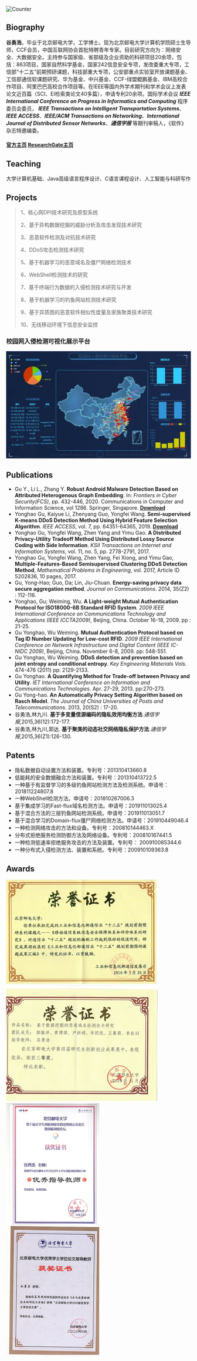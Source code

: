 ![Counter](https://visitor-badge.glitch.me/badge?page_id=gyh-bupt-visitor-badge)
## Biography

**谷勇浩**，毕业于北京邮电大学，工学博士。现为北京邮电大学计算机学院硕士生导师，CCF会员，中国互联网协会首批特聘青年专家。目前研究方向为：网络安全、大数据安全。主持参与国家级、省部级及企业资助的科研项目20余项，包括：863项目，国家自然科学基金，国家242信息安全专项，发改委重大专项，工信部“十二五”前期预研课题，科技部重大专项，公安部重点实验室开放课题基金、工信部通信软课题研究、华为基金、中兴基金、CCF-绿盟鲲鹏基金、IBM高校合作项目、阿里巴巴高校合作项目等。在IEEE等国内外学术期刊和学术会议上发表论文近百篇（SCI、EI检索类论文40多篇），申请专利20余项。国际学术会议 _**IEEE International Conference on Progress in Informatics and Computing**_ 程序委员会委员， _**IEEE Transactions on Intelligent Transportation Systems**_、_**IEEE ACCESS**_、_**IEEE/ACM Transactions on Networking**_、_**International Journal of Distributed Sensor Networks**_、_**通信学报**_ 等期刊审稿人，《软件》杂志特邀编委。

#### [官方主页](https://scs.bupt.edu.cn/info/1106/1779.htm) [ResearchGate主页](https://www.researchgate.net/profile/Yh_Gu)

## Teaching

大学计算机基础、Java高级语言程序设计、C语言课程设计、人工智能与科研写作

## Projects

> 1、核心网DPI技术研究及原型系统
>
> 2、基于异构数据挖掘的威胁分析及攻击发现技术研究
>
> 3、恶意软件检测及对抗技术研究
>
> 4、DDoS攻击检测技术研究
>
> 5、基于机器学习的恶意域名及僵尸网络检测技术
>
> 6、WebShell检测技术的研究
>
> 7、基于终端行为数据的入侵检测技术研究与开发
>
> 8、基于机器学习的钓鱼网站检测技术研究
>
> 9、基于异质图的恶意软件相似性度量及家族聚类技术研究
>
> 10、无线移动环境下信息安全监控

### 校园网入侵检测可视化展示平台
![Figure](platform.jpg)

## Publications

* Gu Y., Li L., Zhang Y. **Robust Android Malware Detection Based on Attributed Heterogenous Graph Embedding**. In: _Frontiers in Cyber Security(FCS)_, pp. 432-446, 2020. Communications in Computer and Information Science, vol 1286. Springer, Singapore. **[Download](https://doi.org/10.1007/978-981-15-9739-8_33)**
* Yonghao Gu, Kaiyue Li, Zhenyang Guo, Yongfei Wang. **Semi-supervised K-means DDoS Detection Method Using Hybrid Feature Selection Algorithm**. _IEEE ACCESS_, vol. 7, pp. 64351-64365, 2019. **[Download](https://doi.org/10.1109/ACCESS.2019.2917532)**
* Yonghao Gu, Yongfei Wang, Zhen Yang and Yimu Gao. **A Distributed Privacy-Utility Tradeoff Method Using Distributed Lossy Source Coding with Side Information**. _KSII Transactions on Internet and Information Systems_, vol. 11, no. 5, pp. 2778-2791, 2017.
* Yonghao Gu, Yongfei Wang, Zhen Yang, Fei Xiong, and Yimu Gao, **Multiple-Features-Based Semisupervised Clustering DDoS Detection Method**, _Mathematical Problems in Engineering_, vol. 2017, Article ID 5202836, 10 pages, 2017.
*	Gu, Yong-Hao; Guo, Da; Lin, Jiu-Chuan. **Energy-saving privacy data secure aggregation method**. _Journal on Communications_. 2014, 35(Z2) : 112-116.
* Yonghao, Gu; Weiming, Wu. **A Light-weight Mutual Authentication Protocol for ISO18000-6B Standard RFID System**. _2009 IEEE International Conference on Communications Technology and Applications (IEEE ICCTA2009)_, Beijing, China. October 16-18, 2009. pp : 21-25.
* Gu Yonghao, Wu Weiming. **Mutual Authentication Protocol based on Tag ID Number Updating for Low-cost RFID**. _2009 IEEE International Conference on Network Infrastructure and Digital Content (IEEE IC-NIDC 2009)_, Beijing, China. November 6-8, 2009. pp: 548-551.
* Gu Yonghao, Wu Weiming. **DDoS detection and prevention based on joint entropy and conditional entropy**. _Key Engineering Materials Vols_. 474-476 (2011) pp: 2129-2133.
* Gu Yonghao. **A Quantifying Method for Trade-off between Privacy and Utility**. _IET International Conference on Information and Communications Technologies_. Apr. 27-29, 2013. pp:270-273.
* Gu Yong-hao. **An Automatically Privacy Setting Algorithm based on Rasch Model**. _The Journal of China Universities of Posts and Telecommunications_. 2013, 20(S2) : 17-20.
* 谷勇浩,林九川. **基于多变量信源编码的隐私效用均衡方法**._通信学报_,2015,36(12):172-177.
* 谷勇浩,林九川,郭达. **基于聚类的动态社交网络隐私保护方法**._通信学报_,2015,36(Z1):126-130.

## Patents

* 隐私数据自动设置方法和装置。专利号：201310413660.8
* 低能耗的安全数据融合方法和装置。专利号：201310413722.5
* 一种基于有监督学习的多级钓鱼网站检测方法及检测系统。申请号：201811224807.8
* 一种WebShell检测方法。申请号：201810267006.3
* 基于集成学习的Fast-flux域名检测方法。申请号：201911013025.4
* 基于混合方法的三层钓鱼网站检测系统。申请号：201911013051.7
* 基于混合学习的Domain-flux僵尸网络检测方法。申请号：201910449046.4
* 一种检测网络攻击的方法和设备。专利号：200810144463.X
* 分布式拒绝服务检测防御方法及网络设备。专利号：200810167441.5
* 一种检测低速率拒绝服务攻击的方法及装置。专利号： 200910085344.6
* 一种分布式入侵检测方法、装置和系统。专利号：200910109363.8

## Awards

![证书1](工信部获奖证书.jpg)
![证书2](2019年研创展三等奖.jpeg)
![证书3](2018年大创优秀指导教师.jpeg) ![证书4](2020年本科毕设优秀指导教师.jpeg)
